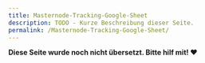 ```yaml
---
title: Masternode-Tracking-Google-Sheet
description: TODO - Kurze Beschreibung dieser Seite.
permalink: /Masternode-Tracking-Google-Sheet/
---
```


**Diese Seite wurde noch nicht übersetzt. Bitte hilf mit! ❤**
